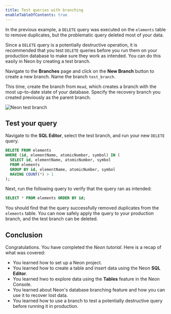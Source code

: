 ```yaml
---
title: Test queries with branching
enableTableOfContents: true
---
```


In the previous example, a `DELETE` query was executed on the `elements` table to remove duplicates, but the problematic query deleted most of your data.

Since a `DELETE` query is a potentially destructive operation, it is recommended that you test `DELETE` queries before you run them on your production database to make sure they work as intended. You can do this easily in Neon by creating a test branch.

Navigate to the **Branches** page and click on the **New Branch** button to create a new branch. Name the branch `test_branch`.

This time, create the branch from `Head`, which creates a branch with the most up-to-date state of your database. Specify the recovery branch you created previously as the parent branch.

![Neon test branch](/docs/get-started-with-neon/create_test_branch.png)

## Test your query

Navigate to the **SQL Editor**, select the test branch, and run your new `DELETE` query.

```sql
DELETE FROM elements
WHERE (id, elementName, atomicNumber, symbol) IN (
  SELECT id, elementName, atomicNumber, symbol
  FROM elements
  GROUP BY id, elementName, atomicNumber, symbol
  HAVING COUNT(*) > 1
);
```

Next, run the following query to verify that the query ran as intended:

```sql
SELECT * FROM elements ORDER BY id;
```

You should find that the query successfully removed duplicates from the `elements` table. You can now safely apply the query to your production branch, and the test branch can be deleted.

## Conclusion

Congratulations. You have completed the _Neon tutorial_. Here is a recap of what was covered:

- You learned how to set up a Neon project.
- You learned how to create a table and insert data using the Neon **SQL Editor**.
- You learned hwo to explore data using the **Tables** feature in the Neon Console.
- You learned about Neon's database branching feature and how you can use it to recover lost data.
- You learned how to use a branch to test a potentially destructive query before running it in production.
